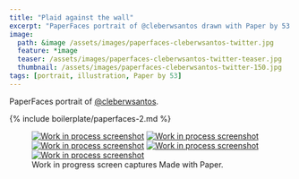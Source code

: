 ```yaml
---
title: "Plaid against the wall"
excerpt: "PaperFaces portrait of @cleberwsantos drawn with Paper by 53 on an iPad."
image: 
  path: &image /assets/images/paperfaces-cleberwsantos-twitter.jpg 
  feature: *image
  teaser: /assets/images/paperfaces-cleberwsantos-twitter-teaser.jpg
  thumbnail: /assets/images/paperfaces-cleberwsantos-twitter-150.jpg
tags: [portrait, illustration, Paper by 53]
---
```


PaperFaces portrait of [@cleberwsantos](http://twitter.com/cleberwsantos).

{% include boilerplate/paperfaces-2.md %}

<figure class="third">
	<a href="{{ site.url }}/assets/images/paperfaces-cleberwsantos-process-1-lg.jpg"><img src="{{ site.url }}/assets/images/paperfaces-cleberwsantos-process-1-600.jpg" alt="Work in process screenshot"></a>
	<a href="{{ site.url }}/assets/images/paperfaces-cleberwsantos-process-2-lg.jpg"><img src="{{ site.url }}/assets/images/paperfaces-cleberwsantos-process-2-600.jpg" alt="Work in process screenshot"></a>
	<a href="{{ site.url }}/assets/images/paperfaces-cleberwsantos-process-3-lg.jpg"><img src="{{ site.url }}/assets/images/paperfaces-cleberwsantos-process-3-600.jpg" alt="Work in process screenshot"></a>
  <a href="{{ site.url }}/assets/images/paperfaces-cleberwsantos-process-4-lg.jpg"><img src="{{ site.url }}/assets/images/paperfaces-cleberwsantos-process-4-600.jpg" alt="Work in process screenshot"></a>
  <a href="{{ site.url }}/assets/images/paperfaces-cleberwsantos-process-5-lg.jpg"><img src="{{ site.url }}/assets/images/paperfaces-cleberwsantos-process-5-600.jpg" alt="Work in process screenshot"></a>
	<figcaption>Work in progress screen captures Made with Paper.</figcaption>
</figure>
